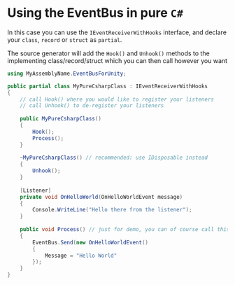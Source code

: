 ﻿---
sidebar_position: 4
---
# Using the EventBus in pure `C#`

In this case you can use the `IEventReceiverWithHooks` interface, and declare your `class`, `record` or `struct` as `partial`. 

The source generator will add the `Hook()` and `Unhook()` methods to the implementing class/record/struct which you can then call however you want 

```csharp
using MyAssemblyName.EventBusForUnity;

public partial class MyPureCsharpClass : IEventReceiverWithHooks
{
    // call Hook() where you would like to register your listeners
    // call Unhook() to de-register your listeners
    
    public MyPureCsharpClass()
    {
        Hook();
        Process();
    }
    
    ~MyPureCsharpClass() // recommended: use IDisposable instead
    {
        Unhook();
    }
    
    [Listener]
    private void OnHelloWorld(OnHelloWorldEvent message)
    {
        Console.WriteLine("Hello there from the listener");
    }
    
    public void Process() // just for demo, you can of course call this method anywhere in your application in the same assembly 
    {
        EventBus.Send(new OnHelloWorldEvent()
        {
            Message = "Hello World"
        });
    }
}
```

